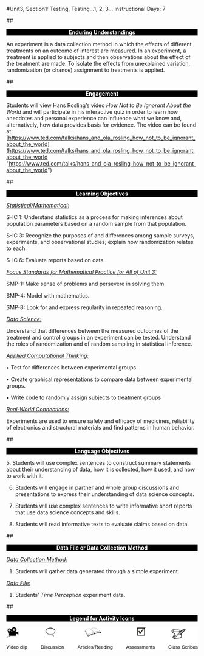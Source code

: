 #Unit3, Section1: Testing, Testing…1, 2, 3…
Instructional Days: 7

##<p style="background: black; color: white; text-align: center;">**Enduring Understandings**</p>
An experiment is a data collection method in which the effects of different treatments on an outcome of
interest are measured. In an experiment, a treatment is applied to subjects and then observations about
the effect of the treatment are made. To isolate the effects from unexplained variation, randomization (or
chance) assignment to treatments is applied.

##<p style="background: black; color: white; text-align: center;">**Engagement**</p>
Students will view Hans Rosling’s video *How Not to Be Ignorant About the World* and will participate in his
interactive quiz in order to learn how anecdotes and personal experience can influence what we know
and, alternatively, how data provides basis for evidence. The video can be found at:
[https://www.ted.com/talks/hans_and_ola_rosling_how_not_to_be_ignorant_about_the_world](https://www.ted.com/talks/hans_and_ola_rosling_how_not_to_be_ignorant_about_the_world "https://www.ted.com/talks/hans_and_ola_rosling_how_not_to_be_ignorant_about_the_world")

##<p style="background: black; color: white; text-align: center;">**Learning Objectives**</p>
<ins>*Statistical/Mathematical:*</ins>

S-IC 1: Understand statistics as a process for making inferences about population parameters based on
a random sample from that population.

S-IC 3: Recognize the purposes of and differences among sample surveys, experiments, and
observational studies; explain how randomization relates to each.

S-IC 6: Evaluate reports based on data.

<ins>*Focus Standards for Mathematical Practice for All of Unit 3:*</ins>

SMP-1: Make sense of problems and persevere in solving them.

SMP-4: Model with mathematics.

SMP-8: Look for and express regularity in repeated reasoning.

<ins>*Data Science:*</ins>

Understand that differences between the measured outcomes of the treatment and control groups in an
experiment can be tested. Understand the roles of randomization and of random sampling in statistical
inference.

<ins>*Applied Computational Thinking:*</ins>

• Test for differences between experimental groups.

• Create graphical representations to compare data between experimental groups.

• Write code to randomly assign subjects to treatment groups

<ins>*Real-World Connections:*</ins>

Experiments are used to ensure safety and efficacy of medicines, reliability of electronics and structural
materials and find patterns in human behavior.

##<p style="background: black; color: white; text-align: center;">**Language Objectives**</p>
5. Students will use complex sentences to construct summary statements about their understanding
of data, how it is collected, how it used, and how to work with it.

6. Students will engage in partner and whole group discussions and presentations to express their
understanding of data science concepts.

7. Students will use complex sentences to write informative short reports that use data science
concepts and skills.

8. Students will read informative texts to evaluate claims based on data.

##<p style="background: black; color: white; text-align: center;">**Data File or Data Collection Method**</p>

<ins>*Data Collection Method:*</ins>

1. Students will gather data generated through a simple experiment.

<ins>*Data File:*</ins>

1. Students’ *Time Perception* experiment data.

##<p style="background: black; color: white; text-align: center;">**Legend for Activity Icons**</p>
![legend](../img/legend.png)